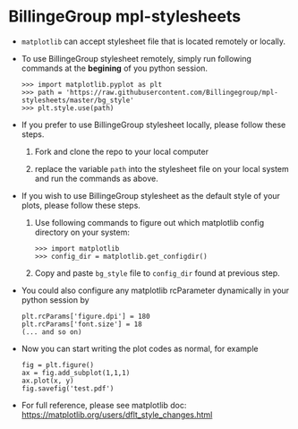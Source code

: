 # BillingeGroup mpl-stylesheets

* `matplotlib` can accept stylesheet file that is located remotely or
  locally.

* To use BillingeGroup stylesheet remotely, simply run following commands at the
   **begining** of you python session.

  ```
  >>> import matplotlib.pyplot as plt
  >>> path = 'https://raw.githubusercontent.com/Billingegroup/mpl-stylesheets/master/bg_style'
  >>> plt.style.use(path)
  ```

* If you prefer to use BillingeGroup stylesheet locally, please follow these steps.

  1. Fork and clone the repo to your local computer

  1. replace the variable `path` into the stylesheet file on your local system and run the commands as above.

* If you wish to use BillingeGroup stylesheet as the default style of
  your plots, please follow these steps.

  1. Use following commands to figure out which matplotlib config directory
    on your system:

      ```
      >>> import matplotlib
      >>> config_dir = matplotlib.get_configdir()
      ```

  1. Copy and paste `bg_style` file to `config_dir` found at previous
     step.


* You could also configure any matplotlib rcParameter dynamically in your python session by

    ```
    plt.rcParams['figure.dpi'] = 180
    plt.rcParams['font.size'] = 18
    (... and so on)
    ```
* Now you can start writing the plot codes as normal, for example

    ```
    fig = plt.figure()
    ax = fig.add_subplot(1,1,1)
    ax.plot(x, y)
    fig.savefig('test.pdf')
    ```

* For full reference, please see matplotlib doc:
  https://matplotlib.org/users/dflt_style_changes.html
